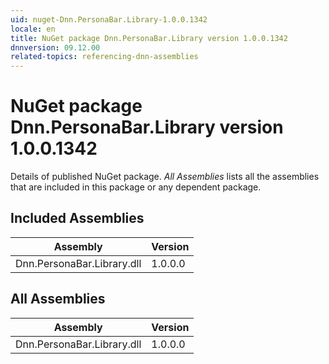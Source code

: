 ```yaml
---
uid: nuget-Dnn.PersonaBar.Library-1.0.0.1342
locale: en
title: NuGet package Dnn.PersonaBar.Library version 1.0.0.1342
dnnversion: 09.12.00
related-topics: referencing-dnn-assemblies
---
```


# NuGet package Dnn.PersonaBar.Library version 1.0.0.1342
Details of published NuGet package.
*All Assemblies* lists all the assemblies that are included in this package or any dependent package.

## Included Assemblies

|Assembly|Version|
|---|---|
|Dnn.PersonaBar.Library.dll|1.0.0.0|

## All Assemblies

|Assembly|Version|
|---|---|
|Dnn.PersonaBar.Library.dll|1.0.0.0|

